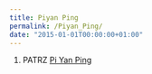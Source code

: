 ```yaml
---
title: Piyan Ping
permalink: /Piyan_Ping/
date: "2015-01-01T00:00:00+01:00"
---
```


1.  PATRZ [Pi Yan Ping](/atopedia/Pi_Yan_Ping "wikilink")
